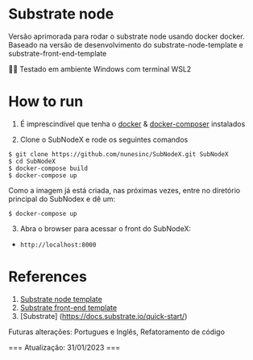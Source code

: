 # Substrate node

Versão aprimorada para rodar o  substrate node usando docker docker. Baseado na versão de desenvolvimento do  substrate-node-template e substrate-front-end-template 

👷‍♂️ Testado em ambiente Windows com terminal WSL2

# How to run

1. É imprescindível que tenha o  [docker](https://docs.docker.com/engine/install/) & [docker-composer](https://docs.docker.com/compose/install/) instalados

2. Clone o SubNodeX e rode os seguintes comandos

```
$ git clone https://github.com/nunesinc/SubNodeX.git SubNodeX
$ cd SubNodeX
$ docker-compose build
$ docker-compose up

```


Como a imagem já está criada, nas próximas vezes, entre no diretório principal do SubNodex e dê um: 

```
$ docker-compose up
```

3. Abra o browser para acessar o front do SubNodeX:

- `http://localhost:8000` 


# References


1. [Substrate node template](https://github.com/substrate-developer-hub/substrate-node-template)
2. [Substrate front-end template](https://github.com/substrate-developer-hub/substrate-front-end-template)
3.  [Substrate] (https://docs.substrate.io/quick-start/)


Futuras alterações: Portugues e Inglês, Refatoramento de código

=== Atualização: 31/01/2023 ===